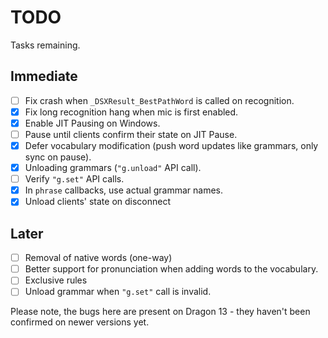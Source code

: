 # TODO

Tasks remaining. 

## Immediate

- [ ] Fix crash when `_DSXResult_BestPathWord` is called on recognition.
- [x] Fix long recognition hang when mic is first enabled.
- [x] Enable JIT Pausing on Windows.
- [ ] Pause until clients confirm their state on JIT Pause.
- [x] Defer vocabulary modification (push word updates like grammars, only sync on pause).
- [x] Unloading grammars (`"g.unload"` API call).
- [ ] Verify `"g.set"` API calls.
- [x] In `phrase` callbacks, use actual grammar names.
- [x] Unload clients' state on disconnect

## Later

- [ ] Removal of native words (one-way)
- [ ] Better support for pronunciation when adding words to the vocabulary.
- [ ] Exclusive rules
- [ ] Unload grammar when `"g.set"` call is invalid.

Please note, the bugs here are present on Dragon 13 - they haven't been
confirmed on newer versions yet.
